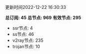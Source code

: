 更新时间2022-12-22 16:30:33

**总订阅: 45**
**总节点: 969**
**有效节点: 295**
- ssr节点: 4
- ss节点: 46
- v2ray节点: 235
- trojan节点: 10

